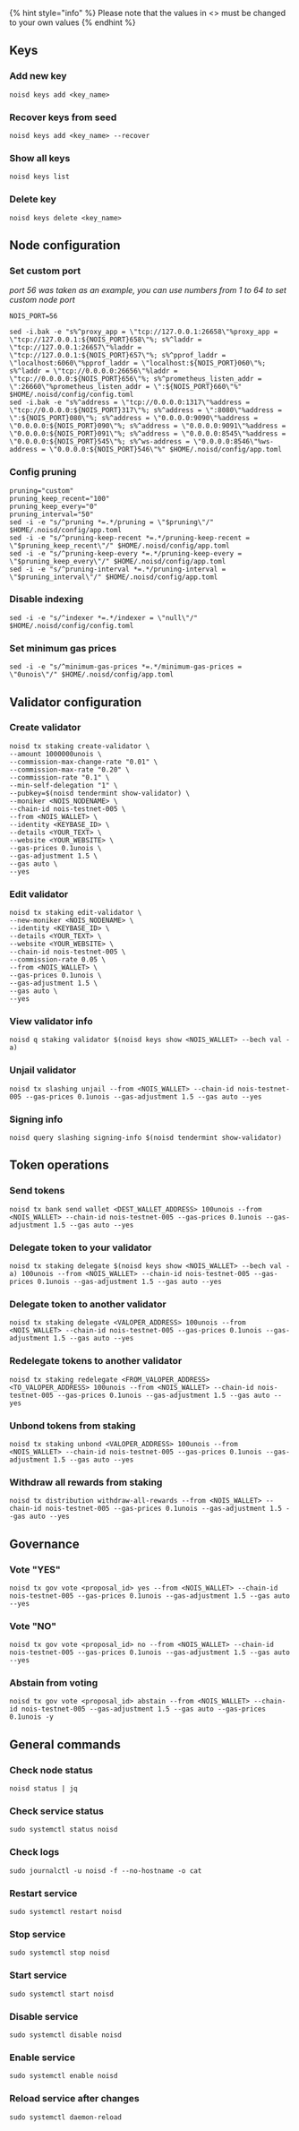 {% hint style="info" %}
Please note that the values in <> must be changed to your own values
{% endhint %}

## Keys

### Add new key
```
noisd keys add <key_name>
```
### Recover keys from seed
```
noisd keys add <key_name> --recover
```
### Show all keys
```
noisd keys list
```
### Delete key
```
noisd keys delete <key_name>
```

## Node configuration

### Set custom port

*port 56 was taken as an example, you can use numbers from 1 to 64 to set custom node port*

```
NOIS_PORT=56
```
```
sed -i.bak -e "s%^proxy_app = \"tcp://127.0.0.1:26658\"%proxy_app = \"tcp://127.0.0.1:${NOIS_PORT}658\"%; s%^laddr = \"tcp://127.0.0.1:26657\"%laddr = \"tcp://127.0.0.1:${NOIS_PORT}657\"%; s%^pprof_laddr = \"localhost:6060\"%pprof_laddr = \"localhost:${NOIS_PORT}060\"%; s%^laddr = \"tcp://0.0.0.0:26656\"%laddr = \"tcp://0.0.0.0:${NOIS_PORT}656\"%; s%^prometheus_listen_addr = \":26660\"%prometheus_listen_addr = \":${NOIS_PORT}660\"%" $HOME/.noisd/config/config.toml
sed -i.bak -e "s%^address = \"tcp://0.0.0.0:1317\"%address = \"tcp://0.0.0.0:${NOIS_PORT}317\"%; s%^address = \":8080\"%address = \":${NOIS_PORT}080\"%; s%^address = \"0.0.0.0:9090\"%address = \"0.0.0.0:${NOIS_PORT}090\"%; s%^address = \"0.0.0.0:9091\"%address = \"0.0.0.0:${NOIS_PORT}091\"%; s%^address = \"0.0.0.0:8545\"%address = \"0.0.0.0:${NOIS_PORT}545\"%; s%^ws-address = \"0.0.0.0:8546\"%ws-address = \"0.0.0.0:${NOIS_PORT}546\"%" $HOME/.noisd/config/app.toml
```
### Config pruning
```
pruning="custom"
pruning_keep_recent="100"
pruning_keep_every="0"
pruning_interval="50"
sed -i -e "s/^pruning *=.*/pruning = \"$pruning\"/" $HOME/.noisd/config/app.toml
sed -i -e "s/^pruning-keep-recent *=.*/pruning-keep-recent = \"$pruning_keep_recent\"/" $HOME/.noisd/config/app.toml
sed -i -e "s/^pruning-keep-every *=.*/pruning-keep-every = \"$pruning_keep_every\"/" $HOME/.noisd/config/app.toml
sed -i -e "s/^pruning-interval *=.*/pruning-interval = \"$pruning_interval\"/" $HOME/.noisd/config/app.toml
```
### Disable indexing
```
sed -i -e "s/^indexer *=.*/indexer = \"null\"/" $HOME/.noisd/config/config.toml
```
### Set minimum gas prices
```
sed -i -e "s/^minimum-gas-prices *=.*/minimum-gas-prices = \"0unois\"/" $HOME/.noisd/config/app.toml
```

## Validator configuration

### Create validator
```
noisd tx staking create-validator \
--amount 1000000unois \
--commission-max-change-rate "0.01" \
--commission-max-rate "0.20" \
--commission-rate "0.1" \
--min-self-delegation "1" \
--pubkey=$(noisd tendermint show-validator) \
--moniker <NOIS_NODENAME> \
--chain-id nois-testnet-005 \
--from <NOIS_WALLET> \
--identity <KEYBASE_ID> \
--details <YOUR_TEXT> \
--website <YOUR_WEBSITE> \
--gas-prices 0.1unois \
--gas-adjustment 1.5 \
--gas auto \
--yes
```
### Edit validator
```
noisd tx staking edit-validator \
--new-moniker <NOIS_NODENAME> \
--identity <KEYBASE_ID> \
--details <YOUR_TEXT> \
--website <YOUR_WEBSITE> \
--chain-id nois-testnet-005 \
--commission-rate 0.05 \
--from <NOIS_WALLET> \
--gas-prices 0.1unois \
--gas-adjustment 1.5 \
--gas auto \
--yes
```
### View validator info
```
noisd q staking validator $(noisd keys show <NOIS_WALLET> --bech val -a)
```
### Unjail validator
```
noisd tx slashing unjail --from <NOIS_WALLET> --chain-id nois-testnet-005 --gas-prices 0.1unois --gas-adjustment 1.5 --gas auto --yes 
```
### Signing info
```
noisd query slashing signing-info $(noisd tendermint show-validator)
```

## Token operations

### Send tokens
```
noisd tx bank send wallet <DEST_WALLET_ADDRESS> 100unois --from <NOIS_WALLET> --chain-id nois-testnet-005 --gas-prices 0.1unois --gas-adjustment 1.5 --gas auto --yes
```
### Delegate token to your validator
```
noisd tx staking delegate $(noisd keys show <NOIS_WALLET> --bech val -a) 100unois --from <NOIS_WALLET> --chain-id nois-testnet-005 --gas-prices 0.1unois --gas-adjustment 1.5 --gas auto --yes
```
### Delegate token to another validator
```
noisd tx staking delegate <VALOPER_ADDRESS> 100unois --from <NOIS_WALLET> --chain-id nois-testnet-005 --gas-prices 0.1unois --gas-adjustment 1.5 --gas auto --yes
```
### Redelegate tokens to another validator
```
noisd tx staking redelegate <FROM_VALOPER_ADDRESS> <TO_VALOPER_ADDRESS> 100unois --from <NOIS_WALLET> --chain-id nois-testnet-005 --gas-prices 0.1unois --gas-adjustment 1.5 --gas auto --yes
```
### Unbond tokens from staking
```
noisd tx staking unbond <VALOPER_ADDRESS> 100unois --from <NOIS_WALLET> --chain-id nois-testnet-005 --gas-prices 0.1unois --gas-adjustment 1.5 --gas auto --yes
```
### Withdraw all rewards from staking
```
noisd tx distribution withdraw-all-rewards --from <NOIS_WALLET> --chain-id nois-testnet-005 --gas-prices 0.1unois --gas-adjustment 1.5 --gas auto --yes
```

## Governance
### Vote "YES"
```
noisd tx gov vote <proposal_id> yes --from <NOIS_WALLET> --chain-id nois-testnet-005 --gas-prices 0.1unois --gas-adjustment 1.5 --gas auto --yes
```
### Vote "NO"
```
noisd tx gov vote <proposal_id> no --from <NOIS_WALLET> --chain-id nois-testnet-005 --gas-prices 0.1unois --gas-adjustment 1.5 --gas auto --yes
```
### Abstain from voting
```
noisd tx gov vote <proposal_id> abstain --from <NOIS_WALLET> --chain-id nois-testnet-005 --gas-adjustment 1.5 --gas auto --gas-prices 0.1unois -y
```

## General commands
### Check node status
```
noisd status | jq
```
### Check service status
```
sudo systemctl status noisd
```
### Check logs
```
sudo journalctl -u noisd -f --no-hostname -o cat
```
### Restart service
```
sudo systemctl restart noisd
```
### Stop service
```
sudo systemctl stop noisd
```
### Start service
```
sudo systemctl start noisd
```
### Disable service
```
sudo systemctl disable noisd
```
### Enable service
```
sudo systemctl enable noisd
```
### Reload service after changes
```
sudo systemctl daemon-reload
```
